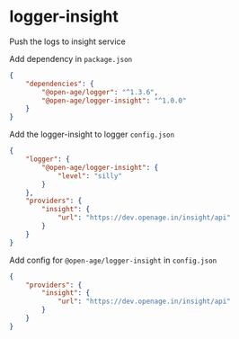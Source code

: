# logger-insight

Push the logs to insight service

Add dependency in `package.json`

```json
{
    "dependencies": {
        "@open-age/logger": "^1.3.6",
        "@open-age/logger-insight": "^1.0.0"
    }
}
```

Add the logger-insight to logger `config.json`

```json
{
    "logger": {
        "@open-age/logger-insight": {
            "level": "silly"
        }
    },
    "providers": {
        "insight": {
            "url": "https://dev.openage.in/insight/api"
        }
    }
}
```

Add config for `@open-age/logger-insight` in `config.json`

```json
{
    "providers": {
        "insight": {
            "url": "https://dev.openage.in/insight/api"
        }
    }
}
```
